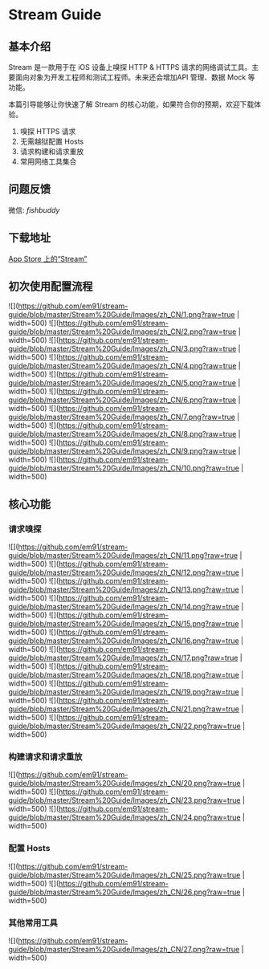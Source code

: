 # Stream Guide
## 基本介绍
Stream 是一款用于在 iOS 设备上嗅探 HTTP & HTTPS 请求的网络调试工具。主要面向对象为开发工程师和测试工程师。未来还会增加API 管理、数据 Mock 等功能。

本篇引导能够让你快速了解 Stream 的核心功能，如果符合你的预期，欢迎下载体验。

1. 嗅探 HTTPS 请求
2. 无需越狱配置 Hosts
3. 请求构建和请求重放
4. 常用网络工具集合

## 问题反馈
微信: _fishbuddy_

## 下载地址
[App Store 上的“Stream”](https://itunes.apple.com/cn/app/stream/id1312141691?mt=8)

## 初次使用配置流程

![](https://github.com/em91/stream-guide/blob/master/Stream%20Guide/Images/zh_CN/1.png?raw=true | width=500)
![](https://github.com/em91/stream-guide/blob/master/Stream%20Guide/Images/zh_CN/2.png?raw=true | width=500)
![](https://github.com/em91/stream-guide/blob/master/Stream%20Guide/Images/zh_CN/3.png?raw=true | width=500)
![](https://github.com/em91/stream-guide/blob/master/Stream%20Guide/Images/zh_CN/4.png?raw=true | width=500)
![](https://github.com/em91/stream-guide/blob/master/Stream%20Guide/Images/zh_CN/5.png?raw=true | width=500)
![](https://github.com/em91/stream-guide/blob/master/Stream%20Guide/Images/zh_CN/6.png?raw=true | width=500)
![](https://github.com/em91/stream-guide/blob/master/Stream%20Guide/Images/zh_CN/7.png?raw=true | width=500)
![](https://github.com/em91/stream-guide/blob/master/Stream%20Guide/Images/zh_CN/8.png?raw=true | width=500)
![](https://github.com/em91/stream-guide/blob/master/Stream%20Guide/Images/zh_CN/9.png?raw=true | width=500)
![](https://github.com/em91/stream-guide/blob/master/Stream%20Guide/Images/zh_CN/10.png?raw=true | width=500)




## 核心功能
### 请求嗅探

![](https://github.com/em91/stream-guide/blob/master/Stream%20Guide/Images/zh_CN/11.png?raw=true | width=500)
![](https://github.com/em91/stream-guide/blob/master/Stream%20Guide/Images/zh_CN/12.png?raw=true | width=500)
![](https://github.com/em91/stream-guide/blob/master/Stream%20Guide/Images/zh_CN/13.png?raw=true | width=500)
![](https://github.com/em91/stream-guide/blob/master/Stream%20Guide/Images/zh_CN/14.png?raw=true | width=500)
![](https://github.com/em91/stream-guide/blob/master/Stream%20Guide/Images/zh_CN/15.png?raw=true | width=500)
![](https://github.com/em91/stream-guide/blob/master/Stream%20Guide/Images/zh_CN/16.png?raw=true | width=500)
![](https://github.com/em91/stream-guide/blob/master/Stream%20Guide/Images/zh_CN/17.png?raw=true | width=500)
![](https://github.com/em91/stream-guide/blob/master/Stream%20Guide/Images/zh_CN/18.png?raw=true | width=500)
![](https://github.com/em91/stream-guide/blob/master/Stream%20Guide/Images/zh_CN/19.png?raw=true | width=500)
![](https://github.com/em91/stream-guide/blob/master/Stream%20Guide/Images/zh_CN/21.png?raw=true | width=500)
![](https://github.com/em91/stream-guide/blob/master/Stream%20Guide/Images/zh_CN/22.png?raw=true | width=500)


### 构建请求和请求重放

![](https://github.com/em91/stream-guide/blob/master/Stream%20Guide/Images/zh_CN/20.png?raw=true | width=500)
![](https://github.com/em91/stream-guide/blob/master/Stream%20Guide/Images/zh_CN/23.png?raw=true | width=500)
![](https://github.com/em91/stream-guide/blob/master/Stream%20Guide/Images/zh_CN/24.png?raw=true | width=500)


### 配置 Hosts

![](https://github.com/em91/stream-guide/blob/master/Stream%20Guide/Images/zh_CN/25.png?raw=true | width=500)
![](https://github.com/em91/stream-guide/blob/master/Stream%20Guide/Images/zh_CN/26.png?raw=true | width=500)


### 其他常用工具

![](https://github.com/em91/stream-guide/blob/master/Stream%20Guide/Images/zh_CN/27.png?raw=true | width=500)

